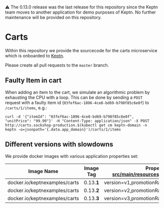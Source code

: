 :warning: The 0.13.0 release was the last release for this repository since the Keptn team moves to another application for demo purposes of Keptn. No further maintenance will be provided on this repository.

# Carts

Within this repository we provide the sourcecode for the carts microservice which is onboarded to [Keptn](https://keptn.sh).

Please create all pull requests to the `master` branch.

## Faulty Item in cart

When adding an item to the cart, we simulate an algorithmic problem by exhausting the CPU with a loop.
This can be done by sending a `POST` request with a faulty item id (`03fef6ac-1896-4ce8-bd69-b798f85c6e0f`) to `/carts/1/items`, e.g.:

```
curl -d '{"itemId": "03fef6ac-1896-4ce8-bd69-b798f85c6e0f", "unitPrice": "99.99"}' -H "Content-Type: application/json" -X POST http://carts.sockshop-production.$(kubectl get cm keptn-domain -n keptn -o=jsonpath='{.data.app_domain}')/carts/1/items
```


## Different versions with slowdowns

We provide docker images with various application properties set:

| Image Name                    | Image Tag  | Properties (see [src/main/resources/application.properties](src/main/resources/application.properties)) |
|-------------------------------|------------|--------------------------------------------------|
| docker.io/keptnexamples/carts | 0.13.**1** | version=v1,promotionRate=0,delayInMillis=0       |
| docker.io/keptnexamples/carts | 0.13.**2** | version=v2,promotionRate=0,delayInMillis=1000ms  |
| docker.io/keptnexamples/carts | 0.13.**3** | version=v3,promotionRate=0,delayInMillis=0       |
